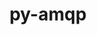 ---
title: "py-amqp"
layout: cache
categories: [package, develop]
meta: {"versions": ["5.1.1"], "compilers": ["gcc@=7.5.0"], "oss": ["ubuntu18.04"], "platforms": ["linux"], "targets": ["x86_64_v3"], "stacks": ["radiuss", "root"], "num_specs": 5, "num_specs_by_stack": {"radiuss": 5, "root": 5}}
spec_details: [{"hash": "25szif7bwllbblwzrhk5lkfzhgrpm52a", "compiler": "gcc@=7.5.0", "versions": ["5.1.1"], "os": "ubuntu18.04", "platform": "linux", "target": "x86_64_v3", "variants": ["build_system=python_pip"], "stacks": ["radiuss", "root"], "size": "-", "tarball": "https://binaries.spack.io/develop/build_cache/linux-ubuntu18.04-x86_64_v3/gcc-7.5.0/py-amqp-5.1.1/linux-ubuntu18.04-x86_64_v3-gcc-7.5.0-py-amqp-5.1.1-25szif7bwllbblwzrhk5lkfzhgrpm52a.spack"}, {"hash": "46n3cqt5yb7gin7rmq3cd6eyloabvxhr", "compiler": "gcc@=7.5.0", "versions": ["5.1.1"], "os": "ubuntu18.04", "platform": "linux", "target": "x86_64_v3", "variants": ["build_system=python_pip"], "stacks": ["radiuss", "root"], "size": "-", "tarball": "https://binaries.spack.io/develop/build_cache/linux-ubuntu18.04-x86_64_v3/gcc-7.5.0/py-amqp-5.1.1/linux-ubuntu18.04-x86_64_v3-gcc-7.5.0-py-amqp-5.1.1-46n3cqt5yb7gin7rmq3cd6eyloabvxhr.spack"}, {"hash": "cjlaxy34zxmewb3inumr4iqps4cuiscz", "compiler": "gcc@=7.5.0", "versions": ["5.1.1"], "os": "ubuntu18.04", "platform": "linux", "target": "x86_64_v3", "variants": ["build_system=python_pip"], "stacks": ["radiuss", "root"], "size": "-", "tarball": "https://binaries.spack.io/develop/build_cache/linux-ubuntu18.04-x86_64_v3/gcc-7.5.0/py-amqp-5.1.1/linux-ubuntu18.04-x86_64_v3-gcc-7.5.0-py-amqp-5.1.1-cjlaxy34zxmewb3inumr4iqps4cuiscz.spack"}, {"hash": "mse46wm23mtjlfhubrjvfamdo3lu3xdr", "compiler": "gcc@=7.5.0", "versions": ["5.1.1"], "os": "ubuntu18.04", "platform": "linux", "target": "x86_64_v3", "variants": ["build_system=python_pip"], "stacks": ["radiuss", "root"], "size": "-", "tarball": "https://binaries.spack.io/develop/build_cache/linux-ubuntu18.04-x86_64_v3/gcc-7.5.0/py-amqp-5.1.1/linux-ubuntu18.04-x86_64_v3-gcc-7.5.0-py-amqp-5.1.1-mse46wm23mtjlfhubrjvfamdo3lu3xdr.spack"}, {"hash": "t6g4i6cqz4ip3n32lqrnkdmps3wjaun7", "compiler": "gcc@=7.5.0", "versions": ["5.1.1"], "os": "ubuntu18.04", "platform": "linux", "target": "x86_64_v3", "variants": ["build_system=python_pip"], "stacks": ["radiuss", "root"], "size": "-", "tarball": "https://binaries.spack.io/develop/build_cache/linux-ubuntu18.04-x86_64_v3/gcc-7.5.0/py-amqp-5.1.1/linux-ubuntu18.04-x86_64_v3-gcc-7.5.0-py-amqp-5.1.1-t6g4i6cqz4ip3n32lqrnkdmps3wjaun7.spack"}]
---